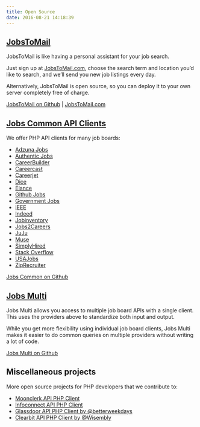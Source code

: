 ```yaml
---
title: Open Source
date: 2016-08-21 14:18:39
---
```


## [JobsToMail](https://github.com/jobapis/jobs-to-mail)
JobsToMail is like having a personal assistant for your job search.

Just sign up at [JobsToMail.com](http://www.jobstomail.com/), choose the search term and location you’d like to search, and we’ll send you new job listings every day.

Alternatively, JobsToMail is open source, so you can deploy it to your own server completely free of charge.

[JobsToMail on Github](https://github.com/jobapis/jobs-to-mail) | [JobsToMail.com](http://www.jobstomail.com/)

## [Jobs Common API Clients](https://github.com/jobapis/jobs-common)
We offer PHP API clients for many job boards:

- [Adzuna Jobs](/open-source/adzuna)
- [Authentic Jobs](/open-source/authentic)
- [CareerBuilder](/open-source/careerbuilder)
- [Careercast](/open-source/careercast)
- [Careerjet](/open-source/careerjet)
- [Dice](/open-source/dice)
- [Elance](/open-source/elance)
- [Github Jobs](/open-source/github)
- [Government Jobs](/open-source/govt)
- [IEEE](/open-source/ieee)
- [Indeed](/open-source/indeed)
- [Jobinventory](/open-source/jobinventory)
- [Jobs2Careers](/open-source/jobs2careers)
- [JuJu](/open-source/juju)
- [Muse](/open-source/muse)
- [SimplyHired](/open-source/simplyhired)
- [Stack Overflow](/open-source/stackoverflow)
- [USAJobs](/open-source/usajobs)
- [ZipRecruiter](/open-source/ziprecruiter)

[Jobs Common on Github](https://github.com/jobapis/jobs-common)

## [Jobs Multi](https://github.com/jobapis/jobs-multi)
Jobs Multi allows you access to multiple job board APIs with a single client. This uses the providers above to standardize both input and output.

While you get more flexibility using individual job board clients, Jobs Multi makes it easier to do common queries on multiple providers without writing a lot of code.

[Jobs Multi on Github](https://github.com/jobapis/jobs-multi)

## Miscellaneous projects
More open source projects for PHP developers that we contribute to:
- [Moonclerk API PHP Client](https://github.com/jobapis/moonclerk-php)
- [Infoconnect API PHP Client](https://github.com/jobapis/infoconnect-php-client)
- [Glassdoor API PHP Client by @betterweekdays](https://github.com/betterweekdays/glassdoor)
- [Clearbit API PHP Client by @Wisembly](https://github.com/Wisembly/clearbit-php)
